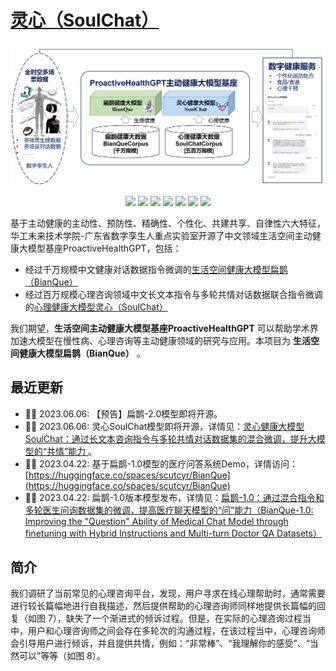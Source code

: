 # [灵心（SoulChat）]((https://github.com/scutcyr/SoulChat))
<p align="center">
    <img src="./ProactiveHealthGPT.png" width=900px/>
</p>
<p align="center">
    <a href="./LICENSE"><img src="https://img.shields.io/badge/license-Apache%202-red.svg"></a>
    <a href="support os"><img src="https://img.shields.io/badge/os-linux%2C%20win%2C%20mac-pink.svg"></a>
    <a href=""><img src="https://img.shields.io/badge/python-3.8+-aff.svg"></a>
    <a href="https://github.com/scutcyr/SoulChat/graphs/contributors"><img src="https://img.shields.io/github/contributors/scutcyr/SoulChat?color=9ea"></a>
    <a href="https://github.com/scutcyr/SoulChat/commits"><img src="https://img.shields.io/github/commit-activity/m/scutcyr/SoulChat?color=3af"></a>
    <a href="https://github.com/scutcyr/SoulChat/issues"><img src="https://img.shields.io/github/issues/scutcyr/SoulChat?color=9cc"></a>
    <a href="https://github.com/scutcyr/SoulChat/stargazers"><img src="https://img.shields.io/github/stars/scutcyr/SoulChat?color=ccf"></a>
</p>

基于主动健康的主动性、预防性、精确性、个性化、共建共享、自律性六大特征，华工未来技术学院-广东省数字孪生人重点实验室开源了中文领域生活空间主动健康大模型基座ProactiveHealthGPT，包括：
* 经过千万规模中文健康对话数据指令微调的[生活空间健康大模型扁鹊（BianQue）](https://github.com/scutcyr/BianQue)    
* 经过百万规模心理咨询领域中文长文本指令与多轮共情对话数据联合指令微调的[心理健康大模型灵心（SoulChat）](https://github.com/scutcyr/SoulChat)   

我们期望，**生活空间主动健康大模型基座ProactiveHealthGPT** 可以帮助学术界加速大模型在慢性病、心理咨询等主动健康领域的研究与应用。本项目为 **生活空间健康大模型扁鹊（BianQue）** 。


## 最近更新
- 👏🏻  2023.06.06: 【预告】扁鹊-2.0模型即将开源。
- 👏🏻  2023.06.06: 灵心SoulChat模型即将开源，详情见：[灵心健康大模型SoulChat：通过长文本咨询指令与多轮共情对话数据集的混合微调，提升大模型的“共情”能力 ](https://huggingface.co/scutcyr/SoulChat)。
- 👏🏻  2023.04.22: 基于扁鹊-1.0模型的医疗问答系统Demo，详情访问：[https://huggingface.co/spaces/scutcyr/BianQue](https://huggingface.co/spaces/scutcyr/BianQue)
- 👏🏻  2023.04.22: 扁鹊-1.0版本模型发布，详情见：[扁鹊-1.0：通过混合指令和多轮医生问询数据集的微调，提高医疗聊天模型的“问”能力（BianQue-1.0: Improving the "Question" Ability of Medical Chat Model through finetuning with Hybrid Instructions and Multi-turn Doctor QA Datasets）](https://huggingface.co/scutcyr/BianQue-1.0)


## 简介
我们调研了当前常见的心理咨询平台，发现，用户寻求在线心理帮助时，通常需要进行较长篇幅地进行自我描述，然后提供帮助的心理咨询师同样地提供长篇幅的回复（如图 7），缺失了一个渐进式的倾诉过程。但是，在实际的心理咨询过程当中，用户和心理咨询师之间会存在多轮次的沟通过程，在该过程当中，心理咨询师会引导用户进行倾诉，并且提供共情，例如：“非常棒”、“我理解你的感受”、“当然可以”等等（如图 8）。




